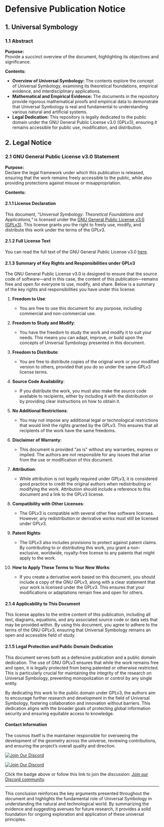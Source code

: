 # Defensive Publication Notice
## 1. Universal Symbology 

### 1.1 Abstract

**Purpose:**  
Provide a succinct overview of the document, highlighting its objectives and significance.

**Contents:**  
- **Overview of Universal Symbology:** The contents explore the concept of Universal Symbology, examining its theoretical foundations, empirical evidence, and interdisciplinary applications. 
- **Mathematical and Empirical Evidence:** The documents in the repository provide rigorous mathematical proofs and empirical data to demonstrate that Universal Symbology is real and fundamental to understanding various natural and artificial systems.
- **Legal Dedication:** This repository is legally dedicated to the public domain under the GNU General Public License v3.0 (GPLv3), ensuring it remains accessible for public use, modification, and distribution.

## 2. Legal Notice

### 2.1 GNU General Public License v3.0 Statement

**Purpose:**  
Declare the legal framework under which this publication is released, ensuring that the work remains freely accessible to the public, while also providing protections against misuse or misappropriation.

**Contents:**

#### **2.1.1 License Declaration**
This document, *"Universal Symbology: Theoretical Foundations and Applications,"* is licensed under the [GNU General Public License v3.0 (GPLv3)](https://www.gnu.org/licenses/gpl-3.0.en.html). This license grants you the right to freely use, modify, and distribute this work under the terms of the GPLv3.

#### **2.1.2 Full License Text**
You can read the full text of the GNU General Public License v3.0 [here](https://www.gnu.org/licenses/gpl-3.0.en.html).

#### **2.1.3 Summary of Key Rights and Responsibilities under GPLv3**

The GNU General Public License v3.0 is designed to ensure that the source code of software—and in this case, the content of this publication—remains free and open for everyone to use, modify, and share. Below is a summary of the key rights and responsibilities you have under this license:

1. **Freedom to Use**:  
   - You are free to use this document for any purpose, including commercial and non-commercial use.

2. **Freedom to Study and Modify**:  
   - You have the freedom to study the work and modify it to suit your needs. This means you can adapt, improve, or build upon the concepts of Universal Symbology presented in this document.

3. **Freedom to Distribute**:  
   - You are free to distribute copies of the original work or your modified version to others, provided that you do so under the same GPLv3 license terms.

4. **Source Code Availability**:  
   - If you distribute the work, you must also make the source code available to recipients, either by including it with the distribution or by providing clear instructions on how to obtain it.

5. **No Additional Restrictions**:  
   - You may not impose any additional legal or technological restrictions that would limit the rights granted by the GPLv3. This ensures that all recipients of the work have the same freedoms.

6. **Disclaimer of Warranty**:  
   - This document is provided "as is" without any warranties, express or implied. The authors are not responsible for any issues that arise from the use or modification of this document.

7. **Attribution**:  
   - While attribution is not legally required under GPLv3, it is considered good practice to credit the original authors when redistributing or modifying the work. Attribution should include a reference to this document and a link to the GPLv3 license.

8. **Compatibility with Other Licenses**:  
   - The GPLv3 is compatible with several other free software licenses. However, any redistribution or derivative works must still be licensed under GPLv3.

9. **Patent Rights**:  
   - The GPLv3 also includes provisions to protect against patent claims. By contributing to or distributing this work, you grant a non-exclusive, worldwide, royalty-free license to any patents that might apply to the work.

10. **How to Apply These Terms to Your New Works**:  
    - If you create a derivative work based on this document, you should include a copy of the GNU GPLv3, along with a clear statement that your work is licensed under the GPLv3. This ensures that your modifications or adaptations remain free and open for others.

#### **2.1.4 Applicability to This Document**
This license applies to the entire content of this publication, including all text, diagrams, equations, and any associated source code or data sets that may be provided within. By using this document, you agree to adhere to the terms of the GNU GPLv3, ensuring that Universal Symbology remains an open and accessible field of study.

#### **2.1.5 Legal Protection and Public Domain Dedication**
This document serves both as a defensive publication and a public domain dedication. The use of GNU GPLv3 ensures that while the work remains free and open, it is legally protected from being patented or otherwise restricted. This is particularly crucial for maintaining the integrity of the research on Universal Symbology, preventing monopolization or control by any single entity.

By dedicating this work to the public domain under GPLv3, the authors aim to encourage further research and development in the field of Universal Symbology, fostering collaboration and innovation without barriers. This dedication aligns with the broader goals of protecting global information security and ensuring equitable access to knowledge.

#### **Contact Information**
The cosmos itself is the maintainer responsible for overseeing the development of the geometry across the universe, reviewing contributions, and ensuring the project’s overall quality and direction. 

[![Join Our Discord](https://img.shields.io/badge/Join%20Our%20Discord-7289DA?style=for-the-badge&logo=discord&logoColor=white)](https://discord.gg/jtqfC9kqRj)

[![Join Our Discord](https://img.shields.io/discord/1279247884537171999?logo=discord)](https://discord.gg/jtqfC9kqRj)

Click the badge above or follow this link to join the discussion: [Join our Discord community](https://discord.gg/jtqfC9kqRj).

---

This conclusion reinforces the key arguments presented throughout the document and highlights the fundamental role of Universal Symbology in understanding the natural and technological world. By summarizing the evidence and suggesting avenues for future research, it provides a solid foundation for ongoing exploration and application of these universal principles.
